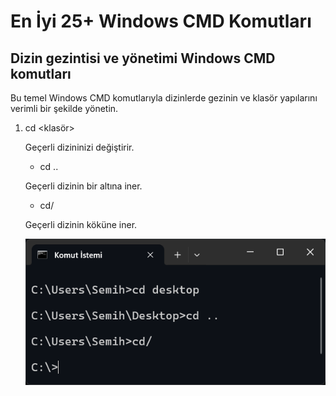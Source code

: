 # En İyi 25+ Windows CMD Komutları
## Dizin gezintisi ve yönetimi Windows CMD komutları
Bu temel Windows CMD komutlarıyla dizinlerde gezinin ve klasör yapılarını verimli bir şekilde yönetin.
1. cd <klasör>

   Geçerli dizininizi değiştirir.
   + cd ..
   
   Geçerli dizinin bir altına iner.
   + cd/

   Geçerli dizinin köküne iner.

   ![Relative](/gorseller/1.png)

